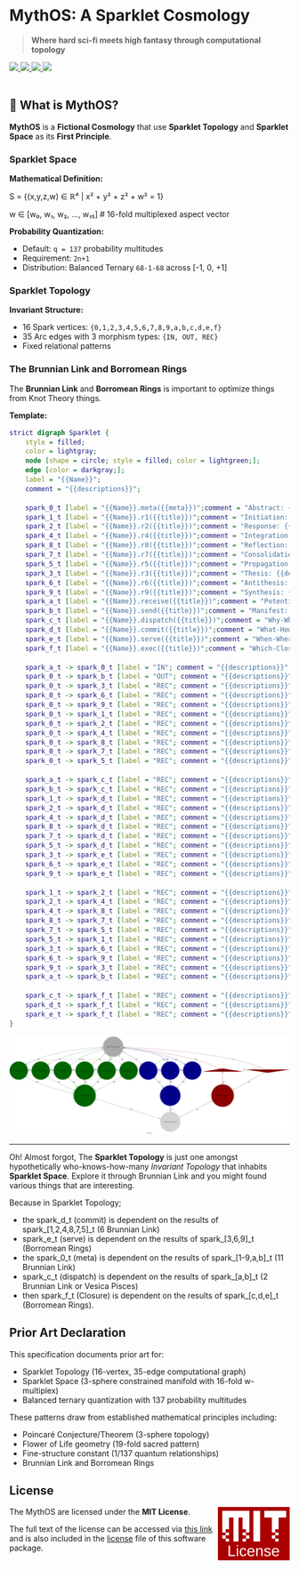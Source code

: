 # MythOS: A Sparklet Cosmology

> **Where hard sci-fi meets high fantasy through computational topology**

<a href="https://github.com/cilang/mythos/issues">
  <img src="https://img.shields.io/github/issues/cilang/mythos">
</a>
<a href="https://github.com/cilang/mythos/network">
  <img src="https://img.shields.io/github/forks/cilang/mythos">
</a>
<a href="https://github.com/cilang/mythos/stargazers">
  <img src="https://img.shields.io/github/stars/cilang/mythos">
</a>
<a href="https://github.com/cilang/mythos/blob/main/license">
  <img src="https://img.shields.io/github/license/cilang/mythos">
</a>
<br>
<br>

## 🎯 What is MythOS?

**MythOS** is a **Fictional Cosmology** that use **Sparklet Topology** and **Sparklet Space** as its **First Principle**.

### Sparklet Space

**Mathematical Definition:**

S = {(x,y,z,w) ∈ ℝ⁴ | x² + y² + z² + w² = 1}

w ∈ [w₀, w₁, w₂, ..., w₁₅]  # 16-fold multiplexed aspect vector

**Probability Quantization:**
- Default: `q = 137` probability multitudes
- Requirement: `2n+1`
- Distribution: Balanced Ternary `68-1-68` across [-1, 0, +1]

### Sparklet Topology

**Invariant Structure:**
- 16 Spark vertices: `{0,1,2,3,4,5,6,7,8,9,a,b,c,d,e,f}`
- 35 Arc edges with 3 morphism types: `{IN, OUT, REC}`
- Fixed relational patterns

### The Brunnian Link and Borromean Rings

The **Brunnian Link** and **Borromean Rings** is important to optimize things from Knot Theory things.

**Template:**

```dot
strict digraph Sparklet {
    style = filled;
    color = lightgray;
    node [shape = circle; style = filled; color = lightgreen;];
    edge [color = darkgray;];
    label = "{{Name}}";
    comment = "{{descriptions}}";
    
    spark_0_t [label = "{{Name}}.meta({{meta}})";comment = "Abstract: {{descriptions}}";shape = doublecircle;color = darkgray;];
    spark_1_t [label = "{{Name}}.r1({{title}})";comment = "Initiation: {{descriptions}}";color = darkgreen;];
    spark_2_t [label = "{{Name}}.r2({{title}})";comment = "Response: {{descriptions}}";color = darkgreen;];
    spark_4_t [label = "{{Name}}.r4({{title}})";comment = "Integration: {{descriptions}}";color = darkgreen;];
    spark_8_t [label = "{{Name}}.r8({{title}})";comment = "Reflection: {{descriptions}}";color = darkgreen;];
    spark_7_t [label = "{{Name}}.r7({{title}})";comment = "Consolidation: {{descriptions}}";color = darkgreen;];
    spark_5_t [label = "{{Name}}.r5({{title}})";comment = "Propagation: {{descriptions}}";color = darkgreen;];
    spark_3_t [label = "{{Name}}.r3({{title}})";comment = "Thesis: {{descriptions}}";color = darkblue;];
    spark_6_t [label = "{{Name}}.r6({{title}})";comment = "Antithesis: {{descriptions}}";color = darkblue;];
    spark_9_t [label = "{{Name}}.r9({{title}})";comment = "Synthesis: {{descriptions}}";color = darkblue;];
    spark_a_t [label = "{{Name}}.receive({{title}})";comment = "Potential: {{descriptions}}";shape = invtriangle;color = darkred;];
    spark_b_t [label = "{{Name}}.send({{title}})";comment = "Manifest: {{descriptions}}";shape = triangle;color = darkred;];
    spark_c_t [label = "{{Name}}.dispatch({{title}})";comment = "Why-Who: {{descriptions}}";shape = doublecircle;color = darkred;];
    spark_d_t [label = "{{Name}}.commit({{title}})";comment = "What-How: {{descriptions}}";shape = doublecircle;color = darkgreen;];
    spark_e_t [label = "{{Name}}.serve({{title}})";comment = "When-Where: {{descriptions}}";shape = doublecircle;color = darkblue;];
    spark_f_t [label = "{{Name}}.exec({{title}})";comment = "Which-Closure: {{descriptions}}";shape = doublecircle;color = lightgray;];
    
    spark_a_t -> spark_0_t [label = "IN"; comment = "{{descriptions}}"; color = darkred; constraint = false;];
    spark_0_t -> spark_b_t [label = "OUT"; comment = "{{descriptions}}"; color = darkred;];
    spark_0_t -> spark_3_t [label = "REC"; comment = "{{descriptions}}"; color = darkblue; dir = both;];
    spark_0_t -> spark_6_t [label = "REC"; comment = "{{descriptions}}"; color = darkblue; dir = both;];
    spark_0_t -> spark_9_t [label = "REC"; comment = "{{descriptions}}"; color = darkblue; dir = both;];
    spark_0_t -> spark_1_t [label = "REC"; comment = "{{descriptions}}"; color = darkgreen; dir = both;];
    spark_0_t -> spark_2_t [label = "REC"; comment = "{{descriptions}}"; color = darkgreen; dir = both;];
    spark_0_t -> spark_4_t [label = "REC"; comment = "{{descriptions}}"; color = darkgreen; dir = both;];
    spark_0_t -> spark_8_t [label = "REC"; comment = "{{descriptions}}"; color = darkgreen; dir = both;];
    spark_0_t -> spark_7_t [label = "REC"; comment = "{{descriptions}}"; color = darkgreen; dir = both;];
    spark_0_t -> spark_5_t [label = "REC"; comment = "{{descriptions}}"; color = darkgreen; dir = both;];
    
    spark_a_t -> spark_c_t [label = "REC"; comment = "{{descriptions}}"; color = darkred; dir = both;];
    spark_b_t -> spark_c_t [label = "REC"; comment = "{{descriptions}}"; color = darkred; dir = both;];
    spark_1_t -> spark_d_t [label = "REC"; comment = "{{descriptions}}"; color = darkgreen; dir = both;];
    spark_2_t -> spark_d_t [label = "REC"; comment = "{{descriptions}}"; color = darkgreen; dir = both;];
    spark_4_t -> spark_d_t [label = "REC"; comment = "{{descriptions}}"; color = darkgreen; dir = both;];
    spark_8_t -> spark_d_t [label = "REC"; comment = "{{descriptions}}"; color = darkgreen; dir = both;];
    spark_7_t -> spark_d_t [label = "REC"; comment = "{{descriptions}}"; color = darkgreen; dir = both;];
    spark_5_t -> spark_d_t [label = "REC"; comment = "{{descriptions}}"; color = darkgreen; dir = both;];
    spark_3_t -> spark_e_t [label = "REC"; comment = "{{descriptions}}"; color = darkblue; dir = both;];
    spark_6_t -> spark_e_t [label = "REC"; comment = "{{descriptions}}"; color = darkblue; dir = both;];
    spark_9_t -> spark_e_t [label = "REC"; comment = "{{descriptions}}"; color = darkblue; dir = both;];
    
    spark_1_t -> spark_2_t [label = "REC"; comment = "{{descriptions}}"; color = darkgreen; dir = both; style = dashed; constraint = false;];
    spark_2_t -> spark_4_t [label = "REC"; comment = "{{descriptions}}"; color = darkgreen; dir = both; style = dashed; constraint = false;];
    spark_4_t -> spark_8_t [label = "REC"; comment = "{{descriptions}}"; color = darkgreen; dir = both; style = dashed; constraint = false;];
    spark_8_t -> spark_7_t [label = "REC"; comment = "{{descriptions}}"; color = darkgreen; dir = both; style = dashed; constraint = false;];
    spark_7_t -> spark_5_t [label = "REC"; comment = "{{descriptions}}"; color = darkgreen; dir = both; style = dashed; constraint = false;];
    spark_5_t -> spark_1_t [label = "REC"; comment = "{{descriptions}}"; color = darkgreen; dir = both; style = dashed; constraint = false;];
    spark_3_t -> spark_6_t [label = "REC"; comment = "{{descriptions}}"; color = darkblue; dir = both; style = dashed; constraint = false;];
    spark_6_t -> spark_9_t [label = "REC"; comment = "{{descriptions}}"; color = darkblue; dir = both; style = dashed; constraint = false;];
    spark_9_t -> spark_3_t [label = "REC"; comment = "{{descriptions}}"; color = darkblue; dir = both; style = dashed; constraint = false;];
    spark_a_t -> spark_b_t [label = "REC"; comment = "{{descriptions}}"; color = darkred; dir = both; style = dashed; constraint = false;];
    
    spark_c_t -> spark_f_t [label = "REC"; comment = "{{descriptions}}"; color = darkred; dir = both;];
    spark_d_t -> spark_f_t [label = "REC"; comment = "{{descriptions}}"; color = darkgreen; dir = both;];
    spark_e_t -> spark_f_t [label = "REC"; comment = "{{descriptions}}"; color = darkblue; dir = both;];
}
```

![Image](src/specs/sparklet/sparklet.svg)

---

Oh! Almost forgot, The **Sparklet Topology** is just one amongst hypothetically who-knows-how-many _Invariant Topology_ that inhabits **Sparklet Space**. Explore it through Brunnian Link and you might found various things that are interesting.

Because in Sparklet Topology;

- the spark_d_t (commit) is dependent on the results of spark_[1,2,4,8,7,5]_t (6 Brunnian Link)
- spark_e_t (serve) is dependent on the results of spark_[3,6,9]_t (Borromean Rings)
- the spark_0_t (meta) is dependent on the results of spark_[1-9,a,b]_t (11 Brunnian Link)
- spark_c_t (dispatch) is dependent on the results of spark_[a,b]_t (2 Brunnian Link or Vesica Pisces)
- then spark_f_t (Closure) is dependent on the results of spark_[c,d,e]_t (Borromean Rings).

## Prior Art Declaration

This specification documents prior art for:
- Sparklet Topology (16-vertex, 35-edge computational graph)
- Sparklet Space (3-sphere constrained manifold with 16-fold w-multiplex)
- Balanced ternary quantization with 137 probability multitudes

These patterns draw from established mathematical principles including:
- Poincaré Conjecture/Theorem (3-sphere topology)
- Flower of Life geometry (19-fold sacred pattern)  
- Fine-structure constant (1/137 quantum relationships)
- Brunnian Link and Borromean Rings 

## License

<a href="https://opensource.org/licenses/MIT">
  <img align="right" height="96" alt="MIT License" src="meta/shared/mit-license.png" />
</a>

The MythOS are licensed under the **MIT License**.

The full text of the license can be accessed via [this link](https://opensource.org/licenses/MIT) and is also included in the [license](LICENCE) file of this software package.

